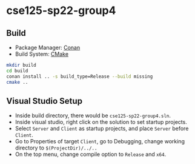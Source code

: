 # cse125-sp22-group4

## Build

- Package Manager: [Conan](https://conan.io/)
- Build System: [CMake](https://cmake.org/)

```bash
mkdir build
cd build
conan install .. -s build_type=Release --build missing
cmake ..
```

## Visual Studio Setup

- Inside build directory, there would be `cse125-sp22-group4.sln`.
- Inside visual studio, right click on the solution to set startup projects.
- Select `Server` and `Client` as startup projects, and place `Server` before `Client`.
- Go to Properties of target `Client`, go to Debugging, change working directory to `$(ProjectDir)/../..`
- On the top menu, change compile option to `Release` and `x64`.
